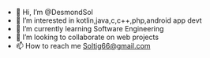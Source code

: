 - 👋 Hi, I’m @DesmondSol
- 👀 I’m interested in kotlin,java,c,c++,php,android app devt
- 🌱 I’m currently learning Software Engineering
- 💞️ I’m looking to collaborate on web projects
- 📫 How to reach me Soltig66@gmail.com

<!---
DesmondSol/DesmondSol is a ✨ special ✨ repository because its `README.md` (this file) appears on your GitHub profile.
You can click the Preview link to take a look at your changes.
--->
